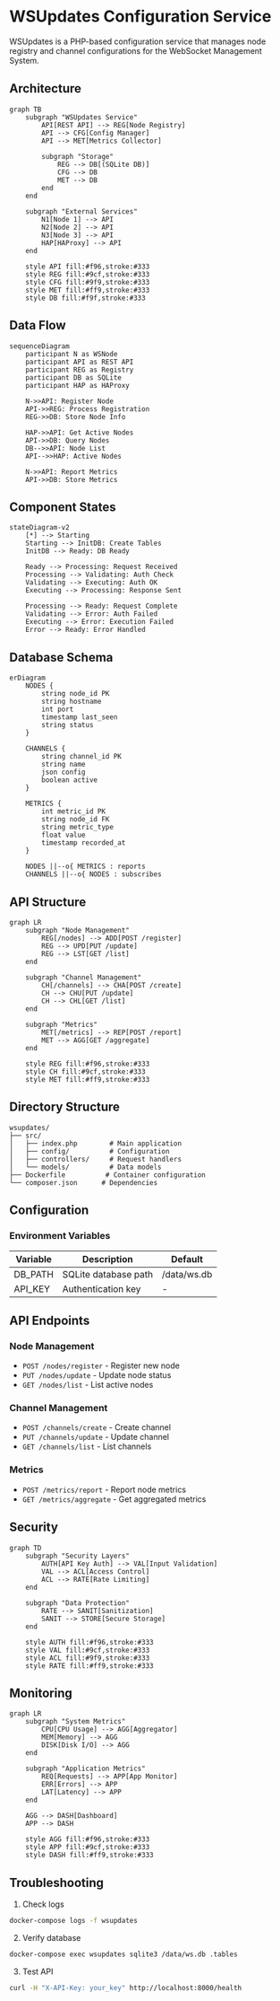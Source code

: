 # WSUpdates Configuration Service

WSUpdates is a PHP-based configuration service that manages node registry and channel configurations for the WebSocket Management System.

## Architecture

```mermaid
graph TB
    subgraph "WSUpdates Service"
        API[REST API] --> REG[Node Registry]
        API --> CFG[Config Manager]
        API --> MET[Metrics Collector]
        
        subgraph "Storage"
            REG --> DB[(SQLite DB)]
            CFG --> DB
            MET --> DB
        end
    end
    
    subgraph "External Services"
        N1[Node 1] --> API
        N2[Node 2] --> API
        N3[Node 3] --> API
        HAP[HAProxy] --> API
    end
    
    style API fill:#f96,stroke:#333
    style REG fill:#9cf,stroke:#333
    style CFG fill:#9f9,stroke:#333
    style MET fill:#ff9,stroke:#333
    style DB fill:#f9f,stroke:#333
```

## Data Flow

```mermaid
sequenceDiagram
    participant N as WSNode
    participant API as REST API
    participant REG as Registry
    participant DB as SQLite
    participant HAP as HAProxy

    N->>API: Register Node
    API->>REG: Process Registration
    REG->>DB: Store Node Info
    
    HAP->>API: Get Active Nodes
    API->>DB: Query Nodes
    DB-->>API: Node List
    API-->>HAP: Active Nodes
    
    N->>API: Report Metrics
    API->>DB: Store Metrics
```

## Component States

```mermaid
stateDiagram-v2
    [*] --> Starting
    Starting --> InitDB: Create Tables
    InitDB --> Ready: DB Ready
    
    Ready --> Processing: Request Received
    Processing --> Validating: Auth Check
    Validating --> Executing: Auth OK
    Executing --> Processing: Response Sent
    
    Processing --> Ready: Request Complete
    Validating --> Error: Auth Failed
    Executing --> Error: Execution Failed
    Error --> Ready: Error Handled
```

## Database Schema

```mermaid
erDiagram
    NODES {
        string node_id PK
        string hostname
        int port
        timestamp last_seen
        string status
    }
    
    CHANNELS {
        string channel_id PK
        string name
        json config
        boolean active
    }
    
    METRICS {
        int metric_id PK
        string node_id FK
        string metric_type
        float value
        timestamp recorded_at
    }
    
    NODES ||--o{ METRICS : reports
    CHANNELS ||--o{ NODES : subscribes
```

## API Structure

```mermaid
graph LR
    subgraph "Node Management"
        REG[/nodes] --> ADD[POST /register]
        REG --> UPD[PUT /update]
        REG --> LST[GET /list]
    end
    
    subgraph "Channel Management"
        CH[/channels] --> CHA[POST /create]
        CH --> CHU[PUT /update]
        CH --> CHL[GET /list]
    end
    
    subgraph "Metrics"
        MET[/metrics] --> REP[POST /report]
        MET --> AGG[GET /aggregate]
    end
    
    style REG fill:#f96,stroke:#333
    style CH fill:#9cf,stroke:#333
    style MET fill:#ff9,stroke:#333
```

## Directory Structure

```
wsupdates/
├── src/
│   ├── index.php        # Main application
│   ├── config/          # Configuration
│   ├── controllers/     # Request handlers
│   └── models/          # Data models
├── Dockerfile          # Container configuration
└── composer.json      # Dependencies
```

## Configuration

### Environment Variables

| Variable | Description | Default |
|----------|-------------|---------|
| DB_PATH | SQLite database path | /data/ws.db |
| API_KEY | Authentication key | - |

## API Endpoints

### Node Management
- `POST /nodes/register` - Register new node
- `PUT /nodes/update` - Update node status
- `GET /nodes/list` - List active nodes

### Channel Management
- `POST /channels/create` - Create channel
- `PUT /channels/update` - Update channel
- `GET /channels/list` - List channels

### Metrics
- `POST /metrics/report` - Report node metrics
- `GET /metrics/aggregate` - Get aggregated metrics

## Security

```mermaid
graph TD
    subgraph "Security Layers"
        AUTH[API Key Auth] --> VAL[Input Validation]
        VAL --> ACL[Access Control]
        ACL --> RATE[Rate Limiting]
    end
    
    subgraph "Data Protection"
        RATE --> SANIT[Sanitization]
        SANIT --> STORE[Secure Storage]
    end
    
    style AUTH fill:#f96,stroke:#333
    style VAL fill:#9cf,stroke:#333
    style ACL fill:#9f9,stroke:#333
    style RATE fill:#ff9,stroke:#333
```

## Monitoring

```mermaid
graph LR
    subgraph "System Metrics"
        CPU[CPU Usage] --> AGG[Aggregator]
        MEM[Memory] --> AGG
        DISK[Disk I/O] --> AGG
    end
    
    subgraph "Application Metrics"
        REQ[Requests] --> APP[App Monitor]
        ERR[Errors] --> APP
        LAT[Latency] --> APP
    end
    
    AGG --> DASH[Dashboard]
    APP --> DASH
    
    style AGG fill:#f96,stroke:#333
    style APP fill:#9cf,stroke:#333
    style DASH fill:#ff9,stroke:#333
```

## Troubleshooting

1. Check logs
```bash
docker-compose logs -f wsupdates
```

2. Verify database
```bash
docker-compose exec wsupdates sqlite3 /data/ws.db .tables
```

3. Test API
```bash
curl -H "X-API-Key: your_key" http://localhost:8000/health
```
